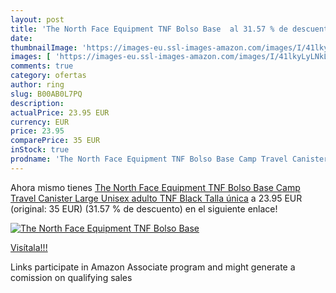 ```yaml
---
layout: post
title: 'The North Face Equipment TNF Bolso Base  al 31.57 % de descuento'
date: 
thumbnailImage: 'https://images-eu.ssl-images-amazon.com/images/I/41lkyLyLNkL._SL200_.jpg'
images: [ 'https://images-eu.ssl-images-amazon.com/images/I/41lkyLyLNkL._SL200_.jpg' ]
comments: true
category: ofertas
author: ring
slug: B00AB0L7PQ
description:
actualPrice: 23.95 EUR
currency: EUR
price: 23.95
comparePrice: 35 EUR
inStock: true
prodname: 'The North Face Equipment TNF Bolso Base Camp Travel Canister Large  Unisex adulto  TNF Black  Talla única'
---
```


Ahora mismo tienes [The North Face Equipment TNF Bolso Base Camp Travel Canister Large  Unisex adulto  TNF Black  Talla única](https://www.amazon.es/dp/B00AB0L7PQ/?tag=tolees-21) a 23.95 EUR (original: 35 EUR) (31.57 %  de descuento) en el siguiente enlace!

[![The North Face Equipment TNF Bolso Base ](https://images-eu.ssl-images-amazon.com/images/I/41lkyLyLNkL._SL200_.jpg)](https://www.amazon.es/dp/B00AB0L7PQ/?tag=tolees-21)

[Visítala!!!](https://www.amazon.es/dp/B00AB0L7PQ/?tag=tolees-21)

Links participate in Amazon Associate program and might generate a comission on qualifying sales
